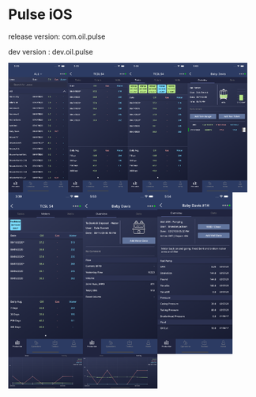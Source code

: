 # Pulse iOS #

release version: com.oil.pulse

dev version : dev.oil.pulse

<div style="display:flex;">
  <img src="/screenshots/main.png" width="24%">
  <img src="/screenshots/production.png" width="24%">
  <img src="/screenshots/tanks.png" width="24%">
  <img src="/screenshots/tanks_detail.png" width="24%">
</div>
<div style="display:flex;">
  <img src="/screenshots/meters.png" width="30%">
  <img src="/screenshots/meters_detail.png" width="30%">
  <img src="/screenshots/wells_detail.png" width="30%">
</div>

<div style="display:flex;">
  <img src="/screenshots/graph1.png" width="30%">
  <img src="/screenshots/graph2.png" width="30%">
</div>
